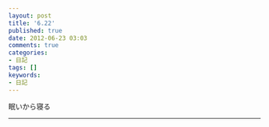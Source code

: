 ```yaml
---
layout: post
title: '6.22'
published: true
date: 2012-06-23 03:03
comments: true
categories:
- 日記
tags: []
keywords:
- 日記
---
```

眠いから寝る

---

